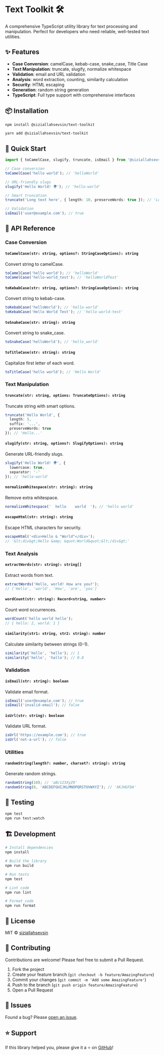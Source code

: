 # Text Toolkit 🛠️

A comprehensive TypeScript utility library for text processing and manipulation. Perfect for developers who need reliable, well-tested text utilities.

## ✨ Features

- **Case Conversion**: camelCase, kebab-case, snake_case, Title Case
- **Text Manipulation**: truncate, slugify, normalize whitespace
- **Validation**: email and URL validation
- **Analysis**: word extraction, counting, similarity calculation
- **Security**: HTML escaping
- **Generation**: random string generation
- **TypeScript**: Full type support with comprehensive interfaces

## 📦 Installation

```bash
npm install @siziallahsevsin/text-toolkit
```

```bash
yarn add @siziallahsevsin/text-toolkit
```

## 🚀 Quick Start

```typescript
import { toCamelCase, slugify, truncate, isEmail } from '@siziallahsevsin/text-toolkit';

// Case conversion
toCamelCase('hello world'); // 'helloWorld'

// URL-friendly slugs
slugify('Hello World! 🌍'); // 'hello-world'

// Smart truncation
truncate('Long text here', { length: 10, preserveWords: true }); // 'Long text...'

// Validation
isEmail('user@example.com'); // true
```

## 📖 API Reference

### Case Conversion

#### `toCamelCase(str: string, options?: StringCaseOptions): string`
Convert string to camelCase.

```typescript
toCamelCase('hello world'); // 'helloWorld'
toCamelCase('hello-world_test'); // 'helloWorldTest'
```

#### `toKebabCase(str: string, options?: StringCaseOptions): string`
Convert string to kebab-case.

```typescript
toKebabCase('helloWorld'); // 'hello-world'
toKebabCase('Hello World Test'); // 'hello-world-test'
```

#### `toSnakeCase(str: string): string`
Convert string to snake_case.

```typescript
toSnakeCase('helloWorld'); // 'hello_world'
```

#### `toTitleCase(str: string): string`
Capitalize first letter of each word.

```typescript
toTitleCase('hello world'); // 'Hello World'
```

### Text Manipulation

#### `truncate(str: string, options: TruncateOptions): string`
Truncate string with smart options.

```typescript
truncate('Hello World', { 
  length: 5, 
  suffix: '...', 
  preserveWords: true 
}); // 'Hello...'
```

#### `slugify(str: string, options?: SlugifyOptions): string`
Generate URL-friendly slugs.

```typescript
slugify('Hello World! 🌍', { 
  lowercase: true, 
  separator: '-' 
}); // 'hello-world'
```

#### `normalizeWhitespace(str: string): string`
Remove extra whitespace.

```typescript
normalizeWhitespace('  hello    world  '); // 'hello world'
```

#### `escapeHtml(str: string): string`
Escape HTML characters for security.

```typescript
escapeHtml('<div>Hello & "World"</div>'); 
// '&lt;div&gt;Hello &amp; &quot;World&quot;&lt;/div&gt;'
```

### Text Analysis

#### `extractWords(str: string): string[]`
Extract words from text.

```typescript
extractWords('Hello, world! How are you?'); 
// ['Hello', 'world', 'How', 'are', 'you']
```

#### `wordCount(str: string): Record<string, number>`
Count word occurrences.

```typescript
wordCount('hello world hello'); 
// { hello: 2, world: 1 }
```

#### `similarity(str1: string, str2: string): number`
Calculate similarity between strings (0-1).

```typescript
similarity('hello', 'hello'); // 1
similarity('hello', 'hallo'); // 0.8
```

### Validation

#### `isEmail(str: string): boolean`
Validate email format.

```typescript
isEmail('user@example.com'); // true
isEmail('invalid-email'); // false
```

#### `isUrl(str: string): boolean`
Validate URL format.

```typescript
isUrl('https://example.com'); // true
isUrl('not-a-url'); // false
```

### Utilities

#### `randomString(length?: number, charset?: string): string`
Generate random strings.

```typescript
randomString(10); // 'aBc123XyZ9'
randomString(8, 'ABCDEFGHIJKLMNOPQRSTUVWXYZ'); // 'XKJHGFDA'
```

## 🧪 Testing

```bash
npm test
npm run test:watch
```

## 🏗️ Development

```bash
# Install dependencies
npm install

# Build the library
npm run build

# Run tests
npm test

# Lint code
npm run lint

# Format code
npm run format
```

## 📄 License

MIT © [siziallahsevsin](https://github.com/siziallahsevsin)

## 🤝 Contributing

Contributions are welcome! Please feel free to submit a Pull Request.

1. Fork the project
2. Create your feature branch (`git checkout -b feature/AmazingFeature`)
3. Commit your changes (`git commit -m 'Add some AmazingFeature'`)
4. Push to the branch (`git push origin feature/AmazingFeature`)
5. Open a Pull Request

## 🐛 Issues

Found a bug? Please [open an issue](https://github.com/siziallahsevsin/text-toolkit/issues).

## ⭐ Support

If this library helped you, please give it a ⭐ on [GitHub](https://github.com/siziallahsevsin/text-toolkit)!
